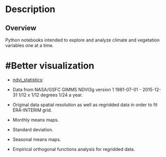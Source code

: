 # Description

## Overview

Python notebooks intended to explore and analyze climate and vegetation variables one at a time.

# #Better visualization

- [ndvi_statistics](https://nbviewer.jupyter.org/github/SandroAlex/phd/blob/master/notebooks/single_variables/ndvi_statistics.ipynb?flush_cache=true): 

 - Data from NASA/GSFC GIMMS NDVI3g version 1 1981-07-01 - 2015-12-31 1/12 x 1/12 degrees 1/24 a year.
 - Original data spatial resolution as well as regridded data in order to fit ERA-INTERIM grid.
 - Monthly means maps.
 - Standard deviation.
 - Seasonal means maps.
 - Empirical orthogonal functions analysis for regridded data.
